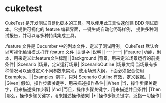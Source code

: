 # cuketest
CukeTest 是开发测试自动化脚本的工具。可以使用此工具快速创建 BDD 测试脚本。它提供可视化的 feature 编辑界面，一键生成自动化代码样例， 提供多种测试报告，并可以与多种持续集成工具。



.feature 文件是 Cucumber 中的剧本文件，定义了测试用例。 CukeTest 默认会以可视化编辑模式打开 feature 文件
|关键字	|说明|
|:---|:---|
|Feature	|功能，剧本，用来定义此feature文件标题|
|Background	|背景，用来定义场景运行的前提条件|
|Scenario	|场景，定义运行场景|
|ScenarioOutline	|场景大纲 当场景有多种情况可以通过定义不同参数来实现，使用场景大纲，下面必须配合使用Examples。|
|Examples	|例子，只对 Scenario Outline 有效，定义数据。|
|Given|	假如，操作步骤关键字，用来描述操作条件|
|When	|当，操作步骤关键字，用来描述操作步骤|
|And	|而且，操作步骤关键字，用来描述并且条件|
|Then	|那么，操作步骤关键字，用来描述操作结果|
|*	|操作步骤关键字，泛指一切操作|
